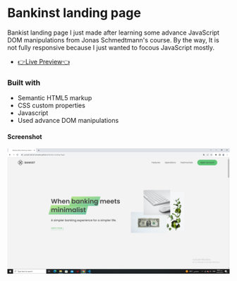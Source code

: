 # Bankinst landing page
Bankist landing page I just made after learning some advance JavaScript DOM manipulations from Jonas Schmedtmann's course. By the way, It is not fully responsive because I just wanted to focous JavaScript mostly.

- [👉Live Preview👈](https://youssef-ashraf-ramadan.github.io/Bankist-Landing-Page/)

### Built with

- Semantic HTML5 markup
- CSS custom properties
- Javascript
- Used advance DOM manipulations



#### Screenshot

<p><img align="center" src="img/Screenshot-Bankist-landing-page.png"/></p>